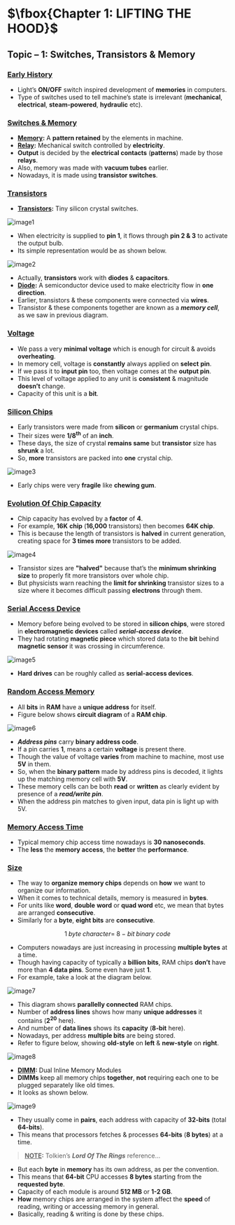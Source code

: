 # $\fbox{Chapter 1: LIFTING THE HOOD}$





## **Topic – 1: Switches, Transistors & Memory**

### <u>Early History</u>

- Light’s **ON/OFF** switch inspired development of **memories** in
  computers.
- Type of switches used to tell machine’s state is irrelevant
  (**mechanical**, **electrical**, **steam-powered**, **hydraulic**
  etc).


### <u>Switches & Memory</u>

- **<u>Memory</u>:** A **pattern retained** by the elements in machine.
- **<u>Relay</u>:** Mechanical switch controlled by **electricity**.
- **Output** is decided by the **electrical contacts** (**patterns**)
  made by those **relays**.
- Also, memory was made with **vacuum tubes** earlier.
- Nowadays, it is made using **transistor switches**.


### <u>Transistors</u>

- **<u>Transistors</u>:** Tiny silicon crystal switches.

![image1](./media/image1.png)

- When electricity is supplied to **pin 1**, it flows through **pin 2 &
  3** to activate the output bulb.
- Its simple representation would be as shown below.

![image2](./media/image2.png)

- Actually, **transistors** work with **diodes** & **capacitors**.
- **<u>Diode</u>:** A semiconductor device used to make electricity flow
  in **one direction**.
- Earlier, transistors & these components were connected via **wires**.
- Transistor & these components together are known as a ***memory
  cell***, as we saw in previous diagram.


### <u>Voltage</u>

- We pass a very **minimal voltage** which is enough for circuit &
  avoids **overheating**.
- In memory cell, voltage is **constantly** always applied on **select**
  **pin**.
- If we pass it to **input pin** too, then voltage comes at the **output
  pin**.
- This level of voltage applied to any unit is **consistent** &
  magnitude **doesn’t** change.
- Capacity of this unit is a **bit**.


### <u>Silicon Chips</u>

- Early transistors were made from **silicon** or **germanium** crystal
  chips.
- Their sizes were **1/8<sup>th</sup>** of an **inch**.
- These days, the size of crystal **remains same** but **transistor**
  size has **shrunk** a lot.
- So, **more** transistors are packed into **one** crystal chip.

![image3](./media/image3.png)

- Early chips were very **fragile** like **chewing gum**.


### <u>Evolution Of Chip Capacity</u>

- Chip capacity has evolved by a **factor** of **4**.
- For example, **16K** **chip** (**16,000** transistors) then becomes
  **64K chip**.
- This is because the length of transistors is **halved** in current
  generation, creating space for **3 times more** transistors to be
  added.

![image4](./media/image4.png)

- Transistor sizes are **"halved"** because that’s the **minimum
  shrinking size** to properly fit more transistors over whole chip.
- But physicists warn reaching the **limit for shrinking** transistor
  sizes to a size where it becomes difficult passing **electrons**
  through them.


### <u>Serial Access Device</u>

- Memory before being evolved to be stored in **silicon chips**, were
  stored in **electromagnetic devices** called ***serial-access
  device***.
- They had rotating **magnetic piece** which stored data to the **bit**
  behind **magnetic sensor** it was crossing in circumference.

![image5](./media/image5.png)

- **Hard drives** can be roughly called as **serial-access devices**.


### <u>Random Access Memory</u>

- All **bits** in **RAM** have a **unique address** for itself.
- Figure below shows **circuit diagram** of a **RAM chip**.

![image6](./media/image6.png)

- ***Address pins*** carry **binary address code**.
- If a pin carries **1**, means a certain **voltage** is present there.
- Though the value of voltage **varies** from machine to machine, most
  use **5V** in them.
- So, when the **binary pattern** made by address pins is decoded, it
  lights up the matching memory cell with **5V**.
- These memory cells can be both **read** or **written** as clearly
  evident by presence of a ***read/write pin***.
- When the address pin matches to given input, data pin is light up with
  5V.


### <u>Memory Access Time</u>

- Typical memory chip access time nowadays is **30 nanoseconds**.
- The **less** the **memory access**, the **better** the
  **performance**.


### <u>Size</u>

- The way to **organize memory chips** depends on **how** we want to
  organize our information.
- When it comes to technical details, memory is measured in **bytes**.
- For units like **word**, **double** **word** or **quad word** etc, we
  mean that bytes are arranged **consecutive**.
- Similarly for a **byte**, **eight bits** are **consecutive**.

$$ 1 \; byte \; character = \; 8-bit \; binary \; code $$ 

- Computers nowadays are just increasing in processing **multiple
  bytes** at a time.
- Though having capacity of typically a **billion bits**, RAM chips
  **don’t** have more than **4 data pins**. Some even have just **1**.
- For example, take a look at the diagram below.

![image7](./media/image7.png)

- This diagram shows **parallelly connected** RAM chips.
- Number of **address lines** shows how many **unique addresses** it
  contains (**2<sup>20</sup>** here).
- And number of **data lines** shows its **capacity** (**8-bit** here).
- Nowadays, per address **multiple bits** are being stored.
- Refer to figure below, showing **old-style** on **left** &
  **new-style** on **right**.

![image8](./media/image8.png)

- **<u>DIMM</u>:** Dual Inline Memory Modules
- **DIMMs** keep all memory chips **together**, **not** requiring each
  one to be plugged separately like old times.
- It looks as shown below.

![image9](./media/image9.png)

- They usually come in **pairs**, each address with capacity of
  **32-bits** (total **64-bits**).
- This means that processors fetches & processes **64-bits** (**8
  bytes**) at a time.

>**<u>NOTE</u>:**
>Tolkien’s ***Lord Of The Rings*** reference…

- But each **byte** in **memory** has its own address, as per the
  convention.
- This means that **64-bit** CPU accesses **8 bytes** starting from the
  **requested byte**.
- Capacity of each module is around **512 MB** or **1-2 GB**.
- **How** memory chips are arranged in the system affect the **speed**
  of reading, writing or accessing memory in general.
- Basically, reading & writing is done by these chips.
